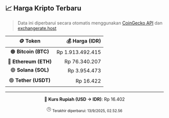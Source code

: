 

<!-- HARGA_KRIPTO -->
## 📈 Harga Kripto Terbaru

> Data ini diperbarui secara otomatis menggunakan [CoinGecko API](https://www.coingecko.com/) dan [exchangerate.host](https://exchangerate.host/)

<div align="center">

| 🪙 Token | 💰 Harga (IDR) |
|:------:|---------------:|
| 🟠 **Bitcoin (BTC)**   | Rp 1.913.492.415 |
| 🔵 **Ethereum (ETH)**  | Rp 76.340.207 |
| 🟣 **Solana (SOL)**    | Rp 3.954.473 |
| 🟢 **Tether (USDT)**   | Rp 16.422 |

---

💱 **Kurs Rupiah (USD → IDR)**: Rp 16.402

🕒 <sub>Terakhir diperbarui: 13/9/2025, 02.52.56</sub>

</div>
<!-- /HARGA_KRIPTO -->